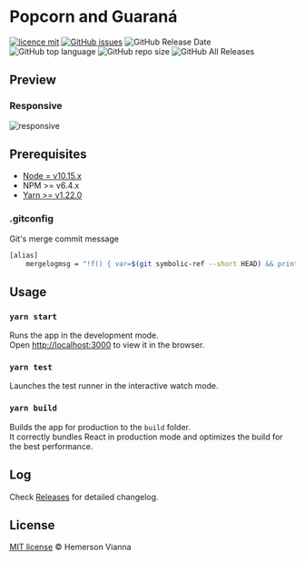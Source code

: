 # Popcorn and Guaraná

[![licence mit](https://img.shields.io/badge/license-MIT-blue.svg?style=flat-square)](http://hemersonvianna.mit-license.org/)
[![GitHub issues](https://img.shields.io/github/issues/sxsarena/popcorn-and-guarana.svg)](https://github.com/sxsarena/popcorn-and-guarana/issues)
![GitHub Release Date](https://img.shields.io/github/release-date/sxsarena/popcorn-and-guarana.svg)
![GitHub top language](https://img.shields.io/github/languages/top/sxsarena/popcorn-and-guarana.svg)
![GitHub repo size](https://img.shields.io/github/repo-size/sxsarena/popcorn-and-guarana.svg)
![GitHub All Releases](https://img.shields.io/github/downloads/sxsarena/popcorn-and-guarana/total.svg)

## Preview

### Responsive

![responsive](https://user-images.githubusercontent.com/1963897/76088091-32309800-5f96-11ea-9a77-f196087da101.gif)

## Prerequisites

- [Node = v10.15.x](https://nodejs.org/en/)
- NPM >= v6.4.x
- [Yarn >= v1.22.0](https://yarnpkg.com/en/docs/install#linux-tab)

### .gitconfig

Git's merge commit message

```bash
[alias]
    mergelogmsg = "!f() { var=$(git symbolic-ref --short HEAD) && printf 'Merge branch %s into %s\n\n::SUMMARY::\nBranch %s commits:\n' $1 $var $1 > temp_merge_msg && git log --format=format:'%s' $var..$1 >> temp_merge_msg && printf '\n\nBranch %s commits:\n' $var >> temp_merge_msg && git log --format=format:'%s' $1..$var >> temp_merge_msg && printf '\n\n* * * * * * * * * * * * * * * * * * * * * * * * *\n::DETAILS::\n' >> temp_merge_msg && git log --left-right $var...$1 >> temp_merge_msg && git merge --no-ff --no-commit $1 && git commit -eF temp_merge_msg; rm -f temp_merge_msg;}; f"
```

## Usage

### `yarn start`

Runs the app in the development mode.<br />
Open [http://localhost:3000](http://localhost:3000) to view it in the browser.

### `yarn test`

Launches the test runner in the interactive watch mode.<br />

### `yarn build`

Builds the app for production to the `build` folder.<br />
It correctly bundles React in production mode and optimizes the build for the best performance.

## Log

Check [Releases](https://github.com/sxsarena/popcorn-and-guarana/releases) for detailed changelog.

## License

[MIT license](http://hemersonvianna.mit-license.org/) © Hemerson Vianna
